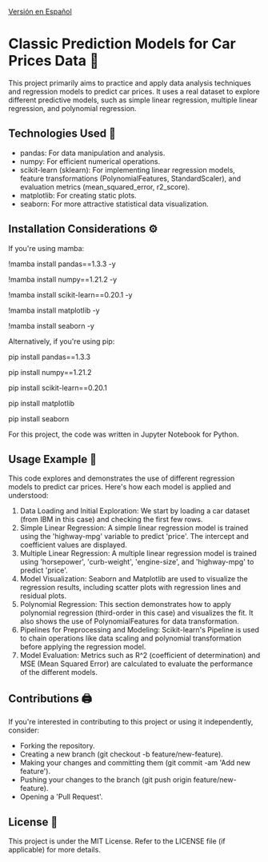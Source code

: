 [Versión en Español](README.md)


# Classic Prediction Models for Car Prices Data 🚗
This project primarily aims to practice and apply data analysis techniques and regression models to predict car prices. It uses a real dataset to explore different predictive models, such as simple linear regression,
multiple linear regression, and polynomial regression.


## Technologies Used 🐍
- pandas: For data manipulation and analysis.
- numpy: For efficient numerical operations.
- scikit-learn (sklearn): For implementing linear regression models, feature transformations (PolynomialFeatures, StandardScaler), and evaluation metrics (mean_squared_error, r2_score).
- matplotlib: For creating static plots.
- seaborn: For more attractive statistical data visualization.

## Installation Considerations ⚙️
If you're using mamba:

!mamba install pandas==1.3.3 -y

!mamba install numpy==1.21.2 -y

!mamba install scikit-learn==0.20.1 -y

!mamba install matplotlib -y

!mamba install seaborn -y


Alternatively, if you're using pip:

pip install pandas==1.3.3

pip install numpy==1.21.2

pip install scikit-learn==0.20.1

pip install matplotlib

pip install seaborn


For this project, the code was written in Jupyter Notebook for Python.


## Usage Example 📎
This code explores and demonstrates the use of different regression models to predict car prices. Here's how each model is applied and understood:
 1. Data Loading and Initial Exploration: We start by loading a car dataset (from IBM in this case) and checking the first few rows.
 2. Simple Linear Regression: A simple linear regression model is trained using the 'highway-mpg' variable to predict 'price'. The intercept and coefficient values are displayed.
 3. Multiple Linear Regression: A multiple linear regression model is trained using 'horsepower', 'curb-weight', 'engine-size', and 'highway-mpg' to predict 'price'.
 4. Model Visualization: Seaborn and Matplotlib are used to visualize the regression results, including scatter plots with regression lines and residual plots.
 5. Polynomial Regression: This section demonstrates how to apply polynomial regression (third-order in this case) and visualizes the fit. It also shows the use of PolynomialFeatures for data transformation.
 6. Pipelines for Preprocessing and Modeling: Scikit-learn's Pipeline is used to chain operations like data scaling and polynomial transformation before applying the regression model.
 7. Model Evaluation: Metrics such as R^2 (coefficient of determination) and MSE (Mean Squared Error) are calculated to evaluate the performance of the different models.

## Contributions 🖨️
If you're interested in contributing to this project or using it independently, consider:
- Forking the repository.
- Creating a new branch (git checkout -b feature/new-feature).
- Making your changes and committing them (git commit -am 'Add new feature').
- Pushing your changes to the branch (git push origin feature/new-feature).
- Opening a 'Pull Request'.

## License 📜
This project is under the MIT License. Refer to the LICENSE file (if applicable) for more details.
